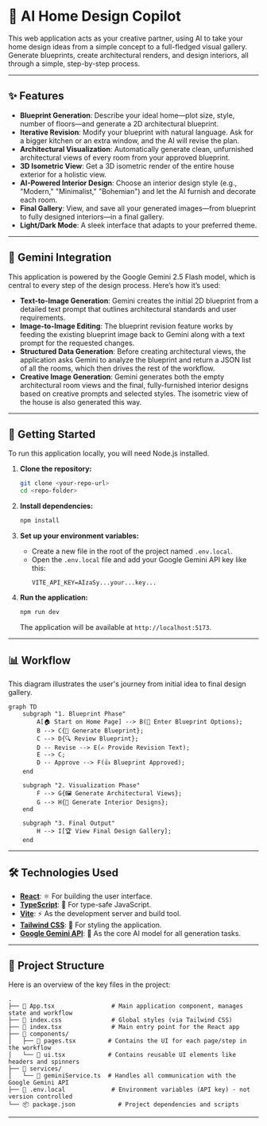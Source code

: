 # 🤖 AI Home Design Copilot

This web application acts as your creative partner, using AI to take your home design ideas from a simple concept to a full-fledged visual gallery. Generate blueprints, create architectural renders, and design interiors, all through a simple, step-by-step process.

---

## ✨ Features

-   **Blueprint Generation**: Describe your ideal home—plot size, style, number of floors—and generate a 2D architectural blueprint.
-   **Iterative Revision**: Modify your blueprint with natural language. Ask for a bigger kitchen or an extra window, and the AI will revise the plan.
-   **Architectural Visualization**: Automatically generate clean, unfurnished architectural views of every room from your approved blueprint.
-   **3D Isometric View**: Get a 3D isometric render of the entire house exterior for a holistic view.
-   **AI-Powered Interior Design**: Choose an interior design style (e.g., "Modern," "Minimalist," "Bohemian") and let the AI furnish and decorate each room.
-   **Final Gallery**: View, and save all your generated images—from blueprint to fully designed interiors—in a final gallery.
-   **Light/Dark Mode**: A sleek interface that adapts to your preferred theme.

---

## 💎 Gemini Integration

This application is powered by the Google Gemini 2.5 Flash model, which is central to every step of the design process. Here’s how it’s used:

-   **Text-to-Image Generation**: Gemini creates the initial 2D blueprint from a detailed text prompt that outlines architectural standards and user requirements.
-   **Image-to-Image Editing**: The blueprint revision feature works by feeding the existing blueprint image back to Gemini along with a text prompt for the requested changes.
-   **Structured Data Generation**: Before creating architectural views, the application asks Gemini to analyze the blueprint and return a JSON list of all the rooms, which then drives the rest of the workflow.
-   **Creative Image Generation**: Gemini generates both the empty architectural room views and the final, fully-furnished interior designs based on creative prompts and selected styles. The isometric view of the house is also generated this way.

---

## 🚀 Getting Started

To run this application locally, you will need Node.js installed.

1.  **Clone the repository:**
    ```bash
    git clone <your-repo-url>
    cd <repo-folder>
    ```

2.  **Install dependencies:**
    ```bash
    npm install
    ```

3.  **Set up your environment variables:**
    *   Create a new file in the root of the project named `.env.local`.
    *   Open the `.env.local` file and add your Google Gemini API key like this:
        ```
        VITE_API_KEY=AIzaSy...your...key...
        ```

4.  **Run the application:**
    ```bash
    npm run dev
    ```
    The application will be available at `http://localhost:5173`.

---

## 📊 Workflow

This diagram illustrates the user's journey from initial idea to final design gallery.

```mermaid
graph TD
    subgraph "1. Blueprint Phase"
        A[🏠 Start on Home Page] --> B(📝 Enter Blueprint Options);
        B --> C{🤖 Generate Blueprint};
        C --> D{🔍 Review Blueprint};
        D -- Revise --> E(✍️ Provide Revision Text);
        E --> C;
        D -- Approve --> F(👍 Blueprint Approved);
    end

    subgraph "2. Visualization Phase"
        F --> G{🖼️ Generate Architectural Views};
        G --> H{🎨 Generate Interior Designs};
    end

    subgraph "3. Final Output"
        H --> I[🏆 View Final Design Gallery];
    end
```

---

## 🛠️ Technologies Used

-   **[React](https://reactjs.org/)**: ⚛️ For building the user interface.
-   **[TypeScript](https://www.typescriptlang.org/)**: 🔷 For type-safe JavaScript.
-   **[Vite](https://vitejs.dev/)**: ⚡ As the development server and build tool.
-   **[Tailwind CSS](https://tailwindcss.com/)**: 🎨 For styling the application.
-   **[Google Gemini API](https://ai.google.dev/)**: 🧠 As the core AI model for all generation tasks.

---

## 📁 Project Structure

Here is an overview of the key files in the project:

```
.
├── 📜 App.tsx                # Main application component, manages state and workflow
├── 🎨 index.css              # Global styles (via Tailwind CSS)
├── 🚀 index.tsx              # Main entry point for the React app
├── 📁 components/
│   ├── 📄 pages.tsx         # Contains the UI for each page/step in the workflow
│   └── 📄 ui.tsx            # Contains reusable UI elements like headers and spinners
├── 📁 services/
│   └── 🤖 geminiService.ts  # Handles all communication with the Google Gemini API
├── 🔑 .env.local             # Environment variables (API key) - not version controlled
└── 📦 package.json            # Project dependencies and scripts
```
---
